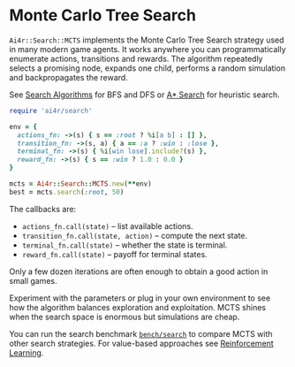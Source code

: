 # Monte Carlo Tree Search

`Ai4r::Search::MCTS` implements the Monte Carlo Tree Search strategy used in many modern game agents. It works anywhere you can programmatically enumerate actions, transitions and rewards. The algorithm repeatedly selects a promising node, expands one child, performs a random simulation and backpropagates the reward.

See [Search Algorithms](search_algorithms.md) for BFS and DFS or
[A* Search](a_star_search.md) for heuristic search.

```ruby
require 'ai4r/search'

env = {
  actions_fn: ->(s) { s == :root ? %i[a b] : [] },
  transition_fn: ->(s, a) { a == :a ? :win : :lose },
  terminal_fn: ->(s) { %i[win lose].include?(s) },
  reward_fn: ->(s) { s == :win ? 1.0 : 0.0 }
}

mcts = Ai4r::Search::MCTS.new(**env)
best = mcts.search(:root, 50)
```

The callbacks are:

* `actions_fn.call(state)` – list available actions.
* `transition_fn.call(state, action)` – compute the next state.
* `terminal_fn.call(state)` – whether the state is terminal.
* `reward_fn.call(state)` – payoff for terminal states.

Only a few dozen iterations are often enough to obtain a good action in small games.

Experiment with the parameters or plug in your own environment to see how the algorithm balances exploration and exploitation. MCTS shines when the search space is enormous but simulations are cheap.

You can run the search benchmark [`bench/search`](../bench/search) to compare MCTS with other
search strategies.
For value-based approaches see [Reinforcement Learning](reinforcement_learning.md).

